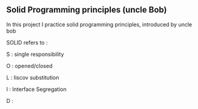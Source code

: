 ## Solid Programming principles (uncle Bob)

In this project I practice solid programming principles, introduced by uncle bob

SOLID refers to :

S : single responsibility

O : opened/closed

L : liscov substitution

I : Interface Segregation 

D : 